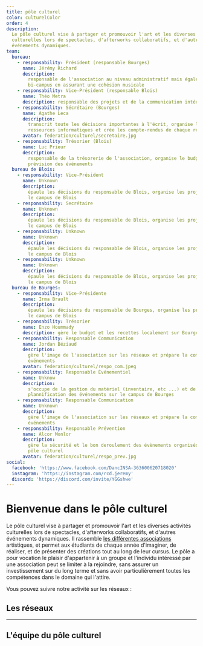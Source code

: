 ```yaml
---
title: pôle culturel
color: culturelColor
order: 4
description:
  Le pôle culturel vise à partager et promouvoir l'art et les diverses activités
  culturelles lors de spectacles, d'afterworks collaboratifs, et d'autres
  événements dynamiques.
team:
  bureau:
    - responsability: Président (responsable Bourges)
      name: Jérémy Richard
      description:
        responsable de l'association au niveau administratif mais également
        bi-campus en assurant une cohésion musicale
    - responsability: Vice-Président (responsable Blois)
      name: Théo Metra
      description: responsable des projets et de la communication intérieure
    - responsability: Sécrétaire (Bourges)
      name: Agathe Leca
      description:
        transcrit toute les décisions importantes à l'écrit, organise les
        ressources informatiques et crée les compte-rendus de chaque réunions
      avatar: federation/culturel/secretaire.jpg
    - responsability: Trésorier (Blois)
      name: Luc Prieur
      description:
        responsable de la trésorerie de l'association, organise le budget en
        prévision des événements
  bureau de Blois:
    - responsability: Vice-Président
      name: Unknown
      description:
        épaule les décisions du responsable de Blois, organise les projets sur
        le campus de Blois
    - responsability: Secrétaire
      name: Unknown
      description:
        épaule les décisions du responsable de Blois, organise les projets sur
        le campus de Blois
    - responsability: Unknown
      name: Unknown
      description:
        épaule les décisions du responsable de Blois, organise les projets sur
        le campus de Blois
    - responsability: Unknown
      name: Unknown
      description:
        épaule les décisions du responsable de Blois, organise les projets sur
        le campus de Blois
  bureau de Bourges:
    - responsability: Vice-Présidente
      name: Irma Brault
      description:
        épaule les décisions du responsable de Bourges, organise les projets sur
        le campus de Blois
    - responsability: Trésorier
      name: Enzo Hoummady
      description: gère le budget et les recettes localement sur Bourges
    - responsability: Responsable Communication
      name: Jordan Béziaud
      description:
        gère l'image de l'association sur les réseaux et prépare la com' des
        événements
      avatar: federation/culturel/respo_com.jpeg
    - responsability: Responsable Événementiel
      name: Unknow
      description:
        s'occupe de la gestion du matériel (inventaire, etc ...) et de la
        plannification des événements sur le campus de Bourges
    - responsability: Responsable Communication
      name: Unknown
      description:
        gère l'image de l'association sur les réseaux et prépare la com' des
        événements
    - responsability: Responsable Prévention
      name: Alcor Monlor
      description:
        gère la sécurité et le bon deroulement des évènements organisés par le
        pôle culturel
      avatar: federation/culturel/respo_prev.jpg
social:
  facebook: 'https://www.facebook.com/DancINSA-363600620718020'
  instagram: 'https://instagram.com/rcd.jeremy'
  discord: 'https://discord.com/invite/YGGshwe'
---
```


# Bienvenue dans le pôle culturel

<campus-center>
  <campus-responsive-image
    folder-name="federation/culturel"
    name="logo.png"
    max-width="200">
  </campus-responsive-image>
</campus-center>

Le pôle culturel vise à partager et promouvoir l'art et les diverses activités
culturelles lors de spectacles, d'afterworks collaboratifs, et d'autres
événements dynamiques. Il rassemble
[les différentes associations](/federation/culturel/associations) artistiques,
et permet aux étudiants de chaque année d'imaginer, de réaliser, et de présenter
des créations tout au long de leur cursus. Le pôle a pour vocation le plaisir
d'appartenir à un groupe et l'individu intéressé par une association peut se
limiter à la rejoindre, sans assurer un investissement sur du long terme et sans
avoir particulièrement toutes les compétences dans le domaine qui l'attire.

Vous pouvez suivre notre activité sur les réseaux :

## Les réseaux

<campus-social :social="social" :color="color"></campus-social>

---

## L'équipe du pôle culturel

<campus-team :team="team" :color="color"></campus-team>
